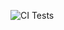 ![CI Tests](https://github.com/KULeuven-Diepenbeek/ses-opdrachten-deel-1-2425-aKunnen88/actions/workflows/ci.yml/badge.svg)

